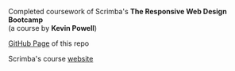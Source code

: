 Completed coursework of Scrimba's **The Responsive Web Design Bootcamp** \
(a course by **Kevin Powell**)

[GitHub Page](https://arta.github.io/scrimba-responsive-web-design-bootcamp/) of this repo

Scrimba's course [website](https://scrimba.com/learn/responsive)
